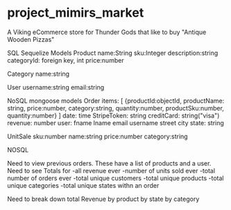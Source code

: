 # project_mimirs_market
A Viking eCommerce store for Thunder Gods that like to buy "Antique Wooden Pizzas"


SQL Sequelize Models
  Product
    name:String
    sku:Integer
    description:string
    categoryId: foreign key, int
    price:number

  Category
    name:string

  User
    username:string
    email:string


NoSQL mongoose models
  Order
    items: [
            {productId:objectId, productName: string, price:number, category:string, quantity:number, productSku:number, quantity:number}
          ]
    date: time
    StripeToken: string
    creditCard: string("visa")
    revenue: number
    user: fname
          lname
          email
          username
          street
          city
    state: string

  UnitSale
    sku:number
    name:string
    price:number
    category:string


NOSQL

Need to view previous orders. These have a list of products and a user.
Need to see Totals for
  -all revenue ever
  -number of units sold ever
  -total number of orders ever
  -total unique customers
  -total unique products
  -total unique categories
  -total unique states withn an order


Need to break down total Revenue
  by product
  by state
  by category